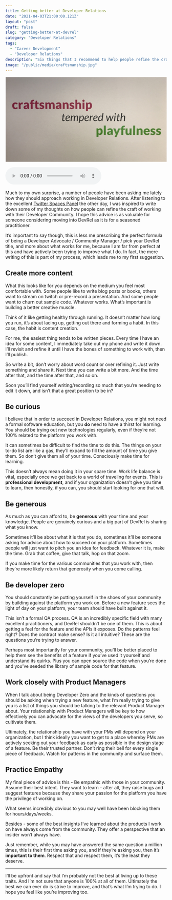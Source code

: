 ```yaml
---
title: Getting better at Developer Relations
date: "2021-04-03T21:00:00.121Z"
layout: "post"
draft: false
slug: "getting-better-at-devrel"
category: "Developer Relations"
tags:
  - "Career Development"
  - "Developer Relations"
description: "Six things that I recommend to help people refine the craft of working with their Developer Community"
image: "/public/media/craftsmanship.jpg"
---
```


![Craftsmanship tempered with playfulness](/public/media/craftsmanship.jpg)

<audio controls src="https://anchor.fm/s/57ec5b10/podcast/play/31959282/https%3A%2F%2Fd3ctxlq1ktw2nl.cloudfront.net%2Fstaging%2F2021-04-26%2F9a4dede736592986fb47461dfeeec15d.m4a" preload="metadata" onplay="logPlay('getting-better-at-devrel')"></audio>

Much to my own surprise, a number of people have been asking me lately how they should approach working in Developer Relations. After listening to the excellent [Twitter Spaces Panel](https://youtu.be/_q_bWATVJTg) the other day, I was inspired to write down some of my thoughts on how people can refine the craft of working with their Developer Community. I hope this advice is as valuable for someone considering moving into DevRel as it is for a seasoned practitioner.  

It’s important to say though, this is less me prescribing the perfect formula of being a Developer Advocate / Community Manager / pick your DevRel title, and more about what works for me, because I am far from perfect at this and have actively been trying to improve what I do. In fact, the mere writing of this is part of my process, which leads me to my first suggestion.

## Create more content

What this looks like for you depends on the medium you feel most comfortable with. Some people like to write blog posts or books, others want to stream on twitch or pre-record a presentation. And some people want to churn out sample code. Whatever works. What’s important is building a better creative muscle.

Think of it like getting healthy through running. It doesn’t matter how long you run, it’s about lacing up, getting out there and forming a habit. In this case, the habit is content creation. 

For me, the easiest thing tends to be written pieces. Every time I have an idea for some content, I immediately take out my phone and write it down. I’ll revisit and refine it until I have the bones of something to work with, then I’ll publish.

So write a bit, don’t worry about word count or over refining it. Just write something and share it. Next time you can write a bit more. And the time after that, and the time after that, and so on. 

Soon you’ll find yourself writing/recording so much that you’re needing to edit it down, and isn’t that a great position to be in?

## Be curious
I believe that in order to succeed in Developer Relations, you might not need a formal software education, but you **do** need to have a thirst for learning. You should be trying out new technologies regularly, even if they’re not 100% related to the platform you work with.

It can sometimes be difficult to find the time to do this. The things on your to-do list are like a gas, they’ll expand to fill the amount of time you give them. So don’t give them all of your time. Consciously make time for learning.

This doesn’t always mean doing it in your spare time. Work life balance is vital, especially once we get back to a world of traveling for events. This is **professional development**, and if your organization doesn’t give you time to learn, then honestly, if you can, you should start looking for one that will.

## Be generous
As much as you can afford to, be **generous** with your time and your knowledge. People are genuinely curious and a big part of DevRel is sharing what you know.

Sometimes it’ll be about what it is that you do, sometimes it’ll be someone asking for advice about how to succeed on your platform. Sometimes people will just want to pitch you an idea for feedback. Whatever it is, make the time. Grab that coffee, give that talk, hop on that zoom.

If you make time for the various communities that you work with, then they’re more likely return that generosity when you come calling.

## Be developer zero
You should constantly be putting yourself in the shoes of your community by building against the platform you work on. Before a new feature sees the light of day on your platform, your team should have built against it.

This isn’t a formal QA process. QA is an incredibly specific field with many excellent practitioners, and DevRel shouldn’t be one of them. This is about getting a feel for the feature and the APIs it exposes. Do the patterns feel right? Does the contract make sense? Is it all intuitive? These are the questions you’re trying to answer.

Perhaps most importantly for your community, you’ll be better placed to help them see the benefits of a feature if you’ve used it yourself and understand its quirks. Plus you can open source the code when you’re done and you’ve seeded the library of sample code for that feature.

## Work closely with Product Managers

When I talk about being Developer Zero and the kinds of questions you should be asking when trying a new feature, what I’m really trying to give you is a list of things you should be talking to the relevant Product Manager about. Your relationship with Product Managers will be key to how effectively you can advocate for the views of the developers you serve, so cultivate them. 

Ultimately, the relationship you have with your PMs will depend on your organization, but I think ideally you want to get to a place whereby PMs are actively seeking out your feedback as early as possible in the design stage of a feature. Be their trusted partner. Don’t ring their bell for every single piece of feedback. Watch for patterns in the community and surface them. 

## Practice Empathy
My final piece of advice is this - Be empathic with those in your community. Assume their best intent. They want to learn - after all, they raise bugs and suggest features because they share your passion for the platform you have the privilege of working on.

What seems incredibly obvious to you may well have been blocking them for hours/days/weeks.

Besides - some of the best insights I’ve learned about the products I work on have always come from the community. They offer a perspective that an insider won’t always have.

Just remember, while you may have answered the same question a million times, this is their first time asking you, and if they’re asking you, then it’s **important to them**. Respect that and respect them, it’s the least they deserve.

<hr/>

I’ll be upfront and say that I’m probably not the best at living up to these traits. And I’m not sure that anyone is 100% at all of them. Ultimately the best we can ever do is strive to improve, and that’s what I’m trying to do. I hope you feel like you’re improving too. 